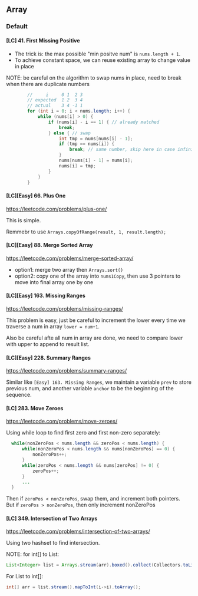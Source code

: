 ## Array
### Default
#### [LC] 41. First Missing Positive

- The trick is: the max possible "min positve num" is `nums.length + 1`.
- To achieve constant space, we can reuse existing array to change value in place

NOTE: be careful on the algorithm to swap nums in place, need to break when there are duplicate numbers

```java
        //     i     0 1  2 3
        // expected  1 2  3 4
        // actual    3 4 -1 1
        for (int i = 0; i < nums.length; i++) {
            while (nums[i] > 0) {
                if (nums[i] - i == 1) { // already matched
                    break;
                } else { // swap
                    int tmp = nums[nums[i] - 1];
                    if (tmp == nums[i]) {
                        break; // same number, skip here in case infinite loop
                    }
                    nums[nums[i] - 1] = nums[i];
                    nums[i] = tmp;
                }
            }
        }
```

#### [LC][Easy] 66. Plus One
https://leetcode.com/problems/plus-one/

This is simple.

Remmebr to use `Arrays.copyOfRange(result, 1, result.length);`

#### [LC][Easy] 88. Merge Sorted Array
https://leetcode.com/problems/merge-sorted-array/

- option1: merge two array then `Arrays.sort()`
- option2: copy one of the array into `nums1Copy`, then use 3 pointers to move into final array one by one


#### [LC][Easy] 163. Missing Ranges
https://leetcode.com/problems/missing-ranges/

This problem is easy, just be careful to increment the lower every time we traverse a num in array `lower = num+1`.  

Also be careful afte all num in array are done, we need to compare lower with upper to append to result list. 

#### [LC][Easy] 228. Summary Ranges
https://leetcode.com/problems/summary-ranges/

Similar like `[Easy] 163. Missing Ranges`, we maintain a variable `prev`  to store previous num, and another variable `anchor` to be the beginning of the sequence.  

#### [LC] 283. Move Zeroes
https://leetcode.com/problems/move-zeroes/

Using while loop to find first zero and first non-zero separately:  
```java
  while(nonZeroPos < nums.length && zeroPos < nums.length) {
      while(nonZeroPos < nums.length && nums[nonZeroPos] == 0) {
          nonZeroPos++;
      }
      while(zeroPos < nums.length && nums[zeroPos] != 0) {
          zeroPos++;
      }
      ...
  }
```

Then if `zeroPos < nonZeroPos`, swap them, and increment both pointers.  
But if `zeroPos > nonZeroPos`, then only increment nonZeroPos


#### [LC] 349. Intersection of Two Arrays
https://leetcode.com/problems/intersection-of-two-arrays/

Using two hashset to find intersection.

NOTE:
for int[] to List<Integer>:  
```java
List<Integer> list = Arrays.stream(arr).boxed().collect(Collectors.toList());
```
For List<Integer> to int[]:  
```java
int[] arr = list.stream().mapToInt(i->i).toArray();
```
